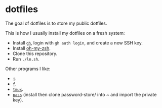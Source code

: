 # dotfiles

The goal of dotfiles is to store my public dotfiles.

This is how I usually install my dotfiles on a fresh system:
* Install [`gh`](https://cli.github.com/), login with `gh auth login`, and create a new SSH key.
* Install [oh-my-zsh](https://ohmyz.sh/).
* Clone this repository. 
* Run `./ln.sh`.

Other programs I like:
* [`j`](https://github.com/wting/autojum).
* [`f`](https://github.com/dylanaraps/fff).
* [`tmux`](https://tmuxcheatsheet.com/). 
* [`pass`](https://www.passwordstore.org/) (install then clone password-store/ into ~ and import the private key).
